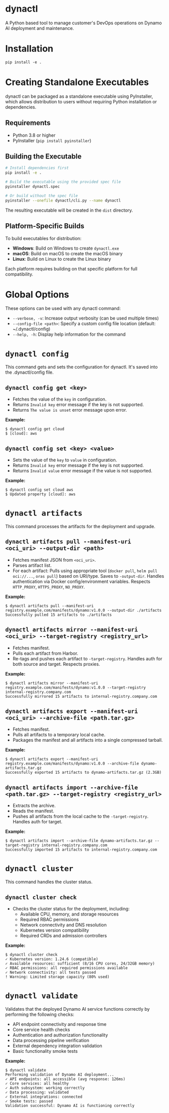 # dynactl
A Python based tool to manage customer's DevOps operations on Dynamo AI deployment and maintenance.

# Installation

```
pip install -e .
```

# Creating Standalone Executables

dynactl can be packaged as a standalone executable using PyInstaller, which allows distribution to users without requiring Python installation or dependencies.

## Requirements

- Python 3.8 or higher
- PyInstaller (`pip install pyinstaller`)

## Building the Executable

```bash
# Install dependencies first
pip install -e .

# Build the executable using the provided spec file
pyinstaller dynactl.spec

# Or build without the spec file
pyinstaller --onefile dynactl/cli.py --name dynactl
```

The resulting executable will be created in the `dist` directory.

## Platform-Specific Builds

To build executables for distribution:

- **Windows**: Build on Windows to create `dynactl.exe`
- **macOS**: Build on macOS to create the macOS binary
- **Linux**: Build on Linux to create the Linux binary

Each platform requires building on that specific platform for full compatibility.

# Global Options

These options can be used with any dynactl command:

- `--verbose, -v`: Increase output verbosity (can be used multiple times)
- `--config-file <path>`: Specify a custom config file location (default: ~/.dynactl/config)
- `--help, -h`: Display help information for the command

# `dynactl config`

This command gets and sets the configuration for dynactl. It's saved into the .dynactl/config file.

## `dynactl config get <key>`

- Fetches the value of the `key` in configuration.
- Returns `Invalid key` error message if the key is not supported.
- Returns `The value is unset` error message upon error.

**Example:**
```
$ dynactl config get cloud
$ [cloud]: aws
```

## `dynactl config set <key> <value>`

- Sets the value of the `key` to `value` in configuration.
- Returns `Invalid key` error message if the key is not supported.
- Returns `Invalid value` error message if the value is not supported.

**Example:**
```
$ dynactl config set cloud aws
$ Updated property [cloud]: aws
```

# `dynactl artifacts`

This command processes the artifacts for the deployment and upgrade.

## `dynactl artifacts pull --manifest-uri <oci_uri> --output-dir <path>`

- Fetches manifest JSON from `<oci_uri>`.
- Parses artifact list.
- For each artifact: Pulls using appropriate tool (`docker pull`, `helm pull oci://...`, `oras pull`) based on URI/type. Saves to `-output-dir`. Handles authentication via Docker config/environment variables. Respects `HTTP_PROXY`, `HTTPS_PROXY`, `NO_PROXY`.

**Example:**
```
$ dynactl artifacts pull --manifest-uri registry.example.com/manifests/dynamo:v1.0.0 --output-dir ./artifacts
Successfully pulled 15 artifacts to ./artifacts
```

## `dynactl artifacts mirror --manifest-uri <oci_uri> --target-registry <registry_url>`

- Fetches manifest.
- Pulls each artifact from Harbor.
- Re-tags and pushes each artifact to `-target-registry`. Handles auth for both source and target. Respects proxies.

**Example:**
```
$ dynactl artifacts mirror --manifest-uri registry.example.com/manifests/dynamo:v1.0.0 --target-registry internal-registry.company.com
Successfully mirrored 15 artifacts to internal-registry.company.com
```

## `dynactl artifacts export --manifest-uri <oci_uri> --archive-file <path.tar.gz>`

- Fetches manifest.
- Pulls all artifacts to a temporary local cache.
- Packages the manifest and all artifacts into a single compressed tarball.

**Example:**
```
$ dynactl artifacts export --manifest-uri registry.example.com/manifests/dynamo:v1.0.0 --archive-file dynamo-artifacts.tar.gz
Successfully exported 15 artifacts to dynamo-artifacts.tar.gz (2.3GB)
```

## `dynactl artifacts import --archive-file <path.tar.gz> --target-registry <registry_url>`

- Extracts the archive.
- Reads the manifest.
- Pushes all artifacts from the local cache to the `-target-registry`. Handles auth for target.

**Example:**
```
$ dynactl artifacts import --archive-file dynamo-artifacts.tar.gz --target-registry internal-registry.company.com
Successfully imported 15 artifacts to internal-registry.company.com
```

# `dynactl cluster`

This command handles the cluster status.

## `dynactl cluster check`

- Checks the cluster status for the deployment, including:
  - Available CPU, memory, and storage resources
  - Required RBAC permissions
  - Network connectivity and DNS resolution
  - Kubernetes version compatibility
  - Required CRDs and admission controllers

**Example:**
```
$ dynactl cluster check
✓ Kubernetes version: 1.24.6 (compatible)
✓ Available resources: sufficient (8/16 CPU cores, 24/32GB memory)
✓ RBAC permissions: all required permissions available
✓ Network connectivity: all tests passed
! Warning: Limited storage capacity (80% used)
```

# `dynactl validate`

Validates that the deployed Dynamo AI service functions correctly by performing the following checks:
- API endpoint connectivity and response time
- Core service health checks
- Authentication and authorization functionality
- Data processing pipeline verification
- External dependency integration validation
- Basic functionality smoke tests

**Example:**
```
$ dynactl validate
Performing validation of Dynamo AI deployment...
✓ API endpoints: all accessible (avg response: 126ms)
✓ Core services: all healthy
✓ Auth subsystem: working correctly
✓ Data processing: validated
✓ External integrations: connected
✓ Smoke tests: passed
Validation successful: Dynamo AI is functioning correctly
```